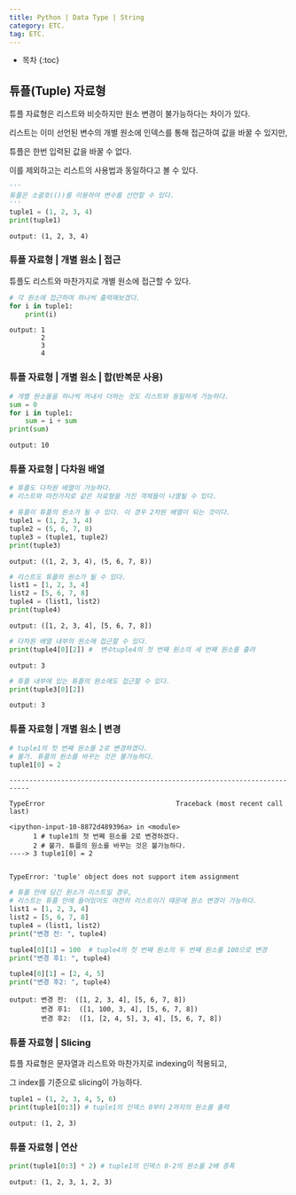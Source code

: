 ```yaml
---
title: Python | Data Type | String
category: ETC.
tag: ETC.
---
```











* 목차
{:toc}














## 튜플(Tuple) 자료형

튜플 자료형은 리스트와 비슷하지만 원소 변경이 불가능하다는 차이가 있다. 

리스트는 이미 선언된 변수의 개별 원소에 인덱스를 통해 접근하여 값을 바꿀 수 있지만,  

튜플은 한번 입력된 값을 바꿀 수 없다.

이를 제외하고는 리스트의 사용법과 동일하다고 볼 수 있다.


```python
'''
튜플은 소괄호(())를 이용하여 변수를 선언할 수 있다. 
'''
tuple1 = (1, 2, 3, 4)
print(tuple1)
```

    output: (1, 2, 3, 4)
    

### 튜플 자료형 | 개별 원소 | 접근

튜플도 리스트와 마찬가지로 개별 원소에 접근할 수 있다.


```python
# 각 원소에 접근하여 하나씩 출력해보겠다.
for i in tuple1:
    print(i)
```

    output: 1
            2
            3
            4
    

### 튜플 자료형 | 개별 원소 | 합(반복문 사용)


```python
# 개별 원소들을 하나씩 꺼내서 더하는 것도 리스트와 동일하게 가능하다.
sum = 0
for i in tuple1:
    sum = i + sum
print(sum)
```

    output: 10
    

### 튜플 자료형 | 다차원 배열


```python
# 튜플도 다차원 배열이 가능하다. 
# 리스트와 마찬가지로 같은 자료형을 가진 객체들이 나열될 수 있다. 

# 튜플이 튜플의 원소가 될 수 있다. 이 경우 2차원 배열이 되는 것이다.
tuple1 = (1, 2, 3, 4)
tuple2 = (5, 6, 7, 8)
tuple3 = (tuple1, tuple2)
print(tuple3)
```

    output: ((1, 2, 3, 4), (5, 6, 7, 8))
    


```python
# 리스트도 튜플의 원소가 될 수 있다.
list1 = [1, 2, 3, 4]
list2 = [5, 6, 7, 8]
tuple4 = (list1, list2)
print(tuple4)
```

    output: ([1, 2, 3, 4], [5, 6, 7, 8])
    


```python
# 다차원 배열 내부의 원소에 접근할 수 있다.
print(tuple4[0][2]) #  변수tuple4의 첫 번째 원소의 세 번째 원소를 출려
```

    output: 3
    


```python
# 튜플 내부에 있는 튜플의 원소에도 접근할 수 있다.
print(tuple3[0][2])
```

    output: 3
    

### 튜플 자료형 | 개별 원소 | 변경


```python
# tuple1의 첫 번째 원소를 2로 변경하겠다. 
# 불가. 튜플의 원소를 바꾸는 것은 불가능하다.
tuple1[0] = 2 
```


    ---------------------------------------------------------------------------

    TypeError                                 Traceback (most recent call last)

    <ipython-input-10-8872d489396a> in <module>
          1 # tuple1의 첫 번째 원소를 2로 변경하겠다.
          2 # 불가. 튜플의 원소를 바꾸는 것은 불가능하다.
    ----> 3 tuple1[0] = 2
    

    TypeError: 'tuple' object does not support item assignment



```python
# 튜플 안에 담긴 원소가 리스트일 경우,
# 리스트는 튜플 안에 들어있어도 여전히 리스트이기 때문에 원소 변경이 가능하다.
list1 = [1, 2, 3, 4]
list2 = [5, 6, 7, 8]
tuple4 = (list1, list2)
print("변경 전: ", tuple4)

tuple4[0][1] = 100  # tuple4의 첫 번째 원소의 두 번째 원소를 100으로 변경
print("변경 후1: ", tuple4)

tuple4[0][1] = [2, 4, 5]
print("변경 후2: ", tuple4)
```

    output: 변경 전:  ([1, 2, 3, 4], [5, 6, 7, 8])
            변경 후1:  ([1, 100, 3, 4], [5, 6, 7, 8])
            변경 후2:  ([1, [2, 4, 5], 3, 4], [5, 6, 7, 8])
    

### 튜플 자료형 | Slicing

튜플 자료형은 문자열과 리스트와 마찬가지로 indexing이 적용되고,

그 index를 기준으로 slicing이 가능하다.


```python
tuple1 = (1, 2, 3, 4, 5, 6)
print(tuple1[0:3]) # tuple1의 인덱스 0부터 2까지의 원소를 출력
```

    output: (1, 2, 3)
    

### 튜플 자료형 | 연산


```python
print(tuple1[0:3] * 2) # tuple1의 인덱스 0-2의 원소를 2배 증폭
```

    output: (1, 2, 3, 1, 2, 3)
    


